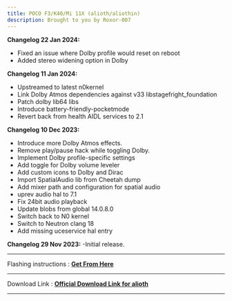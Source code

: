 ```yaml
---
title: POCO F3/K40/Mi 11X (alioth/aliothin)
description: Brought to you by Roxor-007
---
```


<b>Changelog 22 Jan 2024:</b>
- Fixed an issue where Dolby profile would reset on reboot
- Added stereo widening option in Dolby

<b>Changelog 11 Jan 2024:</b>
- Upstreamed to latest n0kernel
- Link Dolby Atmos dependencies against v33 libstagefright_foundation
- Patch dolby lib64 libs
- Introduce battery-friendly-pocketmode
- Revert back from health AIDL services to 2.1

<b>Changelog 10 Dec 2023:</b>
- Introduce more Dolby Atmos effects.
- Remove play/pause hack while toggling Dolby.
- Implement Dolby profile-specific settings
- Add toggle for Dolby volume leveler
- Add custom icons to Dolby and Dirac
- Import SpatialAudio lib from Cheetah dump
- Add mixer path and configuration for spatial audio
- uprev audio hal to 7.1
- Fix 24bit audio playback
- Update blobs from global 14.0.8.0
- Switch back to N0 kernel
- Switch to Neutron clang 18
- Add missing uceservice hal entry 

<b>Changelog 29 Nov 2023:</b>
-Initial release.

----
Flashing instructions : [**Get From Here**](alioth_inst.md)

----
Download Link : [**Official Download Link for alioth**](https://sourceforge.net/projects/projectmatrixx/files/Android-14/alioth/)

----
